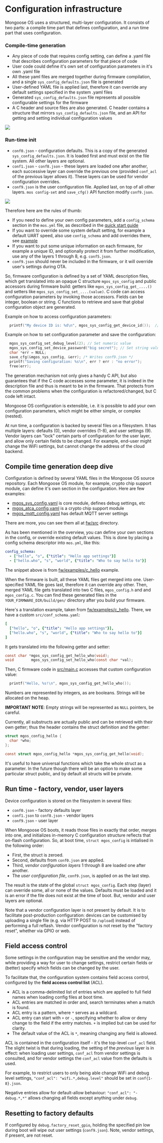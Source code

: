 # Configuration infrastructure

Mongoose OS uses a structured, multi-layer configuration.
It consists of two parts: a compile time part that defines configuration,
and a run time part that uses configuration.

### Compile-time generation

- Any piece of code that requires config setting, can define a .yaml file
that describes configuration parameters for that piece of code
- User code could define it's own set of configuration parameters in
it's own .yaml file
- All these yaml files are merged together during firmware compilation,
and a single `sys_config_defaults.json` file is generated
- User-defined YAML file is applied last, therefore it can override any
default settings specified in the system .yaml files
- Generated `sys_config_defaults.json` file represents all possible
  configurable settings for the firmware
- A C header and source files are also generated. C header contains a structure
that mirrors `sys_config_defaults.json` file, and an API for getting and setting
individual configuration values

![](images/config1.png)

### Run-time init

- `conf0.json` - configuration defaults. This is a copy of the generated
  `sys_config_defaults.json`. It is loaded first and must exist on the file system.
  All other layers are optional.
- `conf1.json` - `conf8.json` - these layers are loaded one after another, each
  successive layer can override the previous one (provided `conf_acl` of the previous
  layer allows it). These layers can be used for vendor configuration  overrides.
- `conf9.json` is the user configuration file. Applied last, on top of all other layers.
  `mos config-set` and `save_cfg()` API function modify `conf9.json`.

![](images/config2.png)

Therefore here are the rules of thumb:

- If you need to define your own config parameters, add a `config_schema`
  section in the `mos.yml` file, as described in the
  [quick start guide](/docs/mongoose-os/quickstart/develop-in-c.md#create-custom-cofiguration-section)
- If you want to override some system default setting, for example
  a default UART speed, also use `config_schema` and add overrides there,
  see [example](https://github.com/mongoose-os-apps/default/blob/c4e2acbb5fec8d151b0d74fa12f9f1791f08edeb/mos.yml#L23-L25) 
- If you want to put some unique information on each firmware, for example
  a unique ID, and optionally protect it from further modification, use any of the layers 1 through 8, e.g. `conf5.json`.
- `conf9.json` should never be included in the firmware, or it will override user's settings during OTA.
  

So, firmware configuration is defined by a set of YAML description files, which
get translated into an opaque C structure `mgos_sys_config` and public
accessors during firmware build: getters like `mgos_sys_config_get_....()` and
setters like `mgos_sys_config_set_....(value)`. C code can access configuration
parameters by invoking those accessors. Fields can be integer, boolean or
string. C functions to retrieve and save that global configuration object are
generated.

Example on how to access configuration parameters:

```c
  printf("My device ID is: %d\n", mgos_sys_config_get_device_id());  // Get config param
```

Example on how to set configuration parameter and save the configuration:
```c
  mgos_sys_config_set_debug_level(2); // Set numeric value
  mgos_sys_config_set_device_password("big secret"); // Set string value
  char *err = NULL;
  save_cfg(&mgos_sys_config, &err); /* Writes conf9.json */
  printf("Saving configuration: %s\n", err ? err : "no error");
  free(err);
```

The generation mechanism not only gives a handy C API, but also guarantees
that if the C code accesses some parameter, it is indeed in the description
file and thus is meant to be in the firmware. That protects from the common
problems when the configuration is refactored/changed, but C code left intact.

Mongoose OS configuration is extensible, i.e. it is possible to add your own
configuration parameters, which might be either simple, or complex (nested).

At run time, a configuration is backed by several files on a filesystem.
It has multiple layers: defaults (0), vendor overrides (1-8), and user settings (9).
Vendor layers can "lock" certain parts of
configuration for the user layer, and allow only certain fields to be changed.
For example, end-user might change the WiFi settings, but cannot change the
address of the cloud backend.

## Compile time generation deep dive

Configuration is defined by several YAML files in the Mongoose OS source
repository. Each Mongoose OS module, for example, crypto chip support module,
can define it's own section in the configuration. Here are few examples:

- [mgos_sys_config.yaml](https://github.com/cesanta/mongoose-os/blob/master/fw/src/mgos_sys_config.yaml) is core module, defines debug settings, etc
- [mgos_atca_config.yaml](https://github.com/cesanta/mongoose-os/blob/master/fw/src/mgos_atca_config.yaml) is a crypto chip support module
- [mgos_mqtt_config.yaml](https://github.com/cesanta/mongoose-os/blob/master/fw/src/mgos_mqtt_config.yaml) has default MQTT server settings

There are more, you can see them all at
[fw/src](https://github.com/cesanta/mongoose-os/tree/master/fw/src) directory.

As has been mentioned in the overview, you can define your own sections in
the config, or override existing default values. This is done by placing a
config schema descriptor into `mos.yml`, like this:

```yaml
config_schema:
  - ["hello", "o", {"title": "Hello app settings"}]
  - ["hello.who", "s", "world", {"title": "Who to say hello to"}]
```

The snippet above is from [fw/examples/c_hello](https://github.com/cesanta/mongoose-os/tree/master/fw/examples/c_hello/mos.yml)
example.

When the firmware is built, all these YAML files get merged into one.
User-specified YAML file goes last, therefore it can override any other.
Then, merged YAML file gets translated into two C files, `mgos_config.h` and
and `mgos_config.c`. You can find these generated files in the
`YOUR_FIRMWARE_DIR/build/gen/` directory after you build your firmware.

Here's a translation example, taken from
[fw/examples/c_hello](https://github.com/cesanta/mongoose-os/tree/master/fw/examples/c_hello).
There, we have a custom `src/conf_schema.yaml`:

```yaml
[
  ["hello", "o", {"title": "Hello app settings"}],
  ["hello.who", "s", "world", {"title": "Who to say hello to"}]
]
```

It gets translated into the following getter and setter:

```c
const char *mgos_sys_config_get_hello_who(void);
void        mgos_sys_config_set_hello_who(const char *val);
```

Then, C firmware code in [src/main.c](https://github.com/cesanta/mongoose-os/tree/master/fw/examples/c_hello/src/main.c) accesses that custom configuration value:

```c
  printf("Hello, %s!\n", mgos_sys_config_get_hello_who());
```

Numbers are represented by integers, as are booleans.
Strings will be allocated on the heap.

**IMPORTANT NOTE**: Empty strings will be represented as `NULL` pointers,
be careful.

Currently, all substructs are actually public and can be retrieved with their
own getter; thus the header contains the struct definition and the getter:

```c
struct mgos_config_hello {
  char *who;
};

const struct mgos_config_hello *mgos_sys_config_get_hello(void);
```

It's useful to have universal functions which take the whole struct as a
parameter. In the future though there will be an option to make some particular
struct public, and by default all structs will be private.

## Run time - factory, vendor, user layers

Device configuration is stored on the filesystem in several files:

- `conf0.json` - factory defaults layer
- `conf1.json` to `conf8.json` - vendor layers
- `conf9.json` - user layer

When Mongoose OS boots, it reads those files in exactly that order,
merges into one, and initializes in-memory C configuration structure
reflects that on-flash configuration. So, at boot time,
`struct mgos_config` is intialised in the following order:

- First, the struct is zeroed.
- Second, defaults from `conf0.json` are applied.
- Third, _vendor configuration layers_ 1 through 8 are loaded one after another.
- The _user configuration file_, `conf9.json`, is applied on as the last step.

The result is the state of the global `struct mgos_config`.
Each step (layer) can override some, all or none of the values.
Defaults must be loaded and it is an error if the file does not exist
at the time of boot. But, vendor and user layers are optional.

Note that a vendor configuration layer is not present by default.
It is to facilitate post-production configuration: devices can be
customised by uploading a single file (e.g. via HTTP POST to `/upload`)
instead of performing a full reflash.
Vendor configuration is not reset by the "factory reset", whether via GPIO or web.


## Field access control

Some settings in the configuration may be sensitive and the vendor may,
while providing a way for user to change settings, restrict certain fields
or (better) specify which fields can be changed by the user.

To facilitate that, the configuration system contains field access control,
configured by the **field access control list** (ACL).

- ACL is a comma-delimited list of entries which are applied to full field
  names when loading config files at boot time.
- ACL entries are matched in order and, search terminates when a match is found.
- ACL entry is a pattern, where `*` serves as a wildcard.
- ACL entry can start with `+` or `-`, specifying whether to allow or
  deny change to the field if the entry matches. `+` is implied but can
  be used for clarity.
- The default value of the ACL is `*`, meaning changing any field is allowed.

ACL is contained in the configuration itself - it's the top-level `conf_acl`
field. The slight twist is that during loading, the setting of the
_previous_ layer is in effect: when loading user settings,
`conf_acl` from vendor settings is consulted,
and for vendor settings the `conf_acl` value from the defaults is used.

For example, to restrict users to only being able change WiFi and debug level
settings, `"conf_acl": "wifi.*,debug.level"` should be set in `conf{1-8}.json`.

Negative entries allow for default-allow behaviour:
`"conf_acl": "-debug.*,*"` allows changing all fields except anything under `debug`.


## Resetting to factory defaults

If configured by `debug.factory_reset_gpio`, holding the specified pin
low during boot will wipe out user settings (`conf9.json`).
Note, vendor settings, if present, are not reset.
